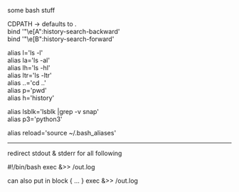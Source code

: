 some bash stuff

CDPATH -> defaults to .  
bind '"\e[A":history-search-backward'  
bind '"\e[B":history-search-forward'  
  
  
  
alias l='ls -l'  
alias la='ls -al'  
alias lh='ls -hl'  
alias ltr='ls -ltr'  
alias ..='cd ..'  
alias p='pwd'  
alias h='history'  
  

alias lsblk='lsblk |grep -v snap'  
alias p3='python3'  
  
alias reload='source ~/.bash_aliases'  


---------------
redirect stdout & stderr for all following 

#!/bin/bash 
exec &>> /out.log 
 
can also put in block 
{ 
  ... 
} exec &>> /out.log 

